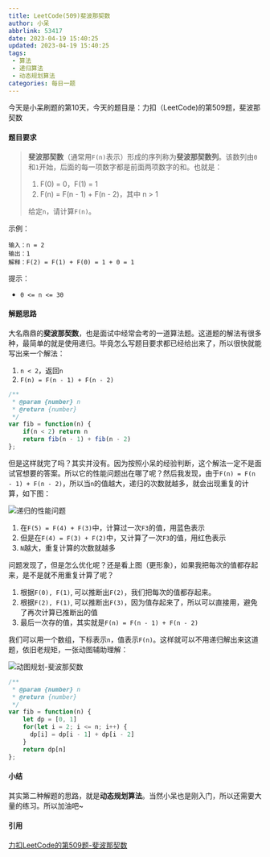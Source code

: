 ```yaml
---
title: LeetCode(509)斐波那契数
author: 小呆
abbrlink: 53417
date: 2023-04-19 15:40:25
updated: 2023-04-19 15:40:25
tags:
 - 算法
 - 递归算法
 - 动态规划算法
categories: 每日一题
---
```


今天是小呆刷题的第10天，今天的题目是：力扣（LeetCode)的第509题，斐波那契数

#### 题目要求

> **斐波那契数**（通常用`F(n)`表示）形成的序列称为**斐波那契数列**。该数列由`0`和`1`开始，后面的每一项数字都是前面两项数字的和。也就是：
>
> 1. F(0) = 0，F(1) = 1
> 2. F(n) = F(n - 1) + F(n - 2)，其中 n > 1
>
> 给定`n`，请计算`F(n)`。

<!--more-->

示例：

```
输入：n = 2
输出：1
解释：F(2) = F(1) + F(0) = 1 + 0 = 1
```

提示：

- `0 <= n <= 30`

#### 解题思路

大名鼎鼎的**斐波那契数**，也是面试中经常会考的一道算法题。这道题的解法有很多种，最简单的就是使用递归。毕竟怎么写题目要求都已经给出来了，所以很快就能写出来一个解法：

1. `n < 2`，返回`n`
2. `F(n) = F(n - 1) + F(n - 2)`

```javascript
/**
 * @param {number} n
 * @return {number}
 */
var fib = function(n) {
    if(n < 2) return n
    return fib(n - 1) + fib(n - 2)
};
```

但是这样就完了吗？其实并没有。因为按照小呆的经验判断，这个解法一定不是面试官想要的答案。所以它的性能问题出在哪了呢？然后我发现，由于`F(n) = F(n - 1) + F(n - 2)`，所以当`n`的值越大，递归的次数就越多，就会出现重复的计算，如下图：

![递归的性能问题](//img.xdxmblog.cn/images/image_20230419173958.png)

1. 在`F(5) = F(4) + F(3)`中，计算过一次`F3`的值，用蓝色表示
2. 但是在`F(4) = F(3) + F(2)`中，又计算了一次`F3`的值，用红色表示
3. `N`越大，重复计算的次数就越多

问题发现了，但是怎么优化呢？还是看上图（更形象），如果我把每次的值都存起来，是不是就不用重复计算了呢？

1. 根据`F(0), F(1)`, 可以推断出`F(2)`，我们把每次的值都存起来。
2. 根据`F(2), F(1)`, 可以推断出`F(3)`，因为值存起来了，所以可以直接用，避免了再次计算已推断出的值
3. 最后一次存的值，其实就是`F(n) = F(n - 1) + F(n - 2)`

我们可以用一个数组，下标表示`n`，值表示`F(n)`。这样就可以不用递归解出来这道题，依旧老规矩，一张动图辅助理解：

![动图规划-斐波那契数](//img.xdxmblog.cn/images/image-202304190001.gif)

```javascript
/**
 * @param {number} n
 * @return {number}
 */
var fib = function(n) {
    let dp = [0, 1]
    for(let i = 2; i <= n; i++) {
      dp[i] = dp[i - 1] + dp[i - 2]
    }
  	return dp[n]
};
```

#### 小结

其实第二种解题的思路，就是**动态规划算法**。当然小呆也是刚入门，所以还需要大量的练习。所以加油吧~

#### 引用

[力扣LeetCode的第509题-斐波那契数](https://leetcode.cn/problems/fibonacci-number/submissions/)
